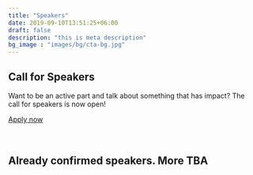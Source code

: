 ```yaml
---
title: "Speakers"
date: 2019-09-10T13:51:25+06:00
draft: false
description: "this is meta description"
bg_image : "images/bg/cta-bg.jpg"
---
```



<div class="">
<h2 class="mt-3"1>Call for Speakers</h2>
<p class="">Want to be an active part and talk about something that has impact? The call for speakers is now open!</p>
<a href="/call-for-speakers/" class="btn btn-secondary btn-rounded">Apply now</a>
</div>

<br>
<br>

## Already confirmed speakers. More TBA
